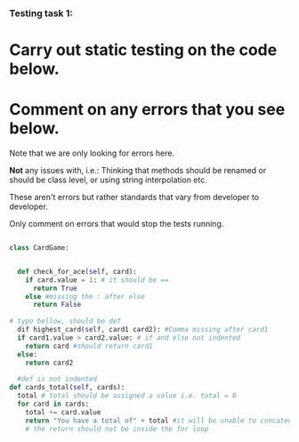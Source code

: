 ### Testing task 1:

# Carry out static testing on the code below.
# Comment on any errors that you see below.

Note that we are only looking for errors here.

**Not** any issues with, i.e.: 
Thinking that methods should be renamed or should be class level, or using string interpolation etc. 

These aren't errors but rather standards that vary from developer to developer. 

Only comment on errors that would stop the tests running.

```python

class CardGame:


  def check_for_ace(self, card):
    if card.value = 1: # it should be == 
      return True
    else #missing the : after else
      return False
   
# typo bellow, should be def 
  dif highest_card(self, card1 card2): #Comma missing after card1
  if card1.value > card2.value: # if and else not indented 
    return card #should return card1 
  else:
    return card2
  
  #def is not indented 
def cards_total(self, cards): 
  total # total should be assigned a value i.e. total = 0
  for card in cards: 
    total += card.value
    return "You have a total of" + total #it will be unable to concatenate string and int
    # the return should not be inside the for loop
  
```
